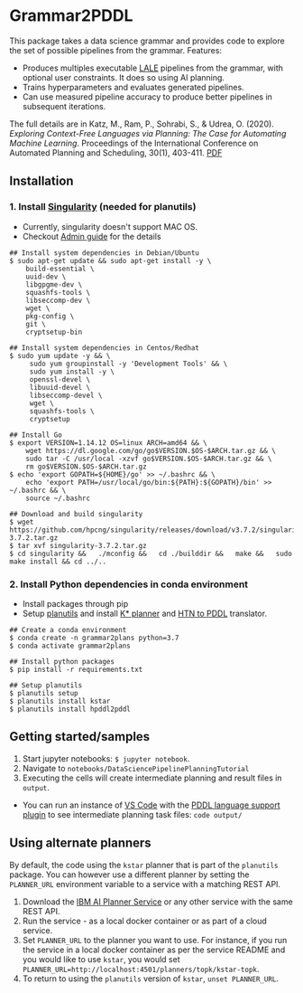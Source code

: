 # Grammar2PDDL

This package takes a data science grammar and provides code to explore the set of possible pipelines from the grammar. Features:

* Produces multiples executable [LALE](https://github.com/IBM/lale) pipelines from the grammar, with optional user constraints. It does so using AI planning.
* Trains hyperparameters and evaluates generated pipelines.
* Can use measured pipeline accuracy to produce better pipelines in subsequent iterations.

The full details are in Katz, M., Ram, P., Sohrabi, S., & Udrea, O. (2020). *Exploring Context-Free Languages via Planning: The Case for Automating Machine Learning*. Proceedings of the International Conference on Automated Planning and Scheduling, 30(1), 403-411. [PDF](https://ojs.aaai.org//index.php/ICAPS/article/view/6686)

## Installation


### 1. Install [Singularity](https://sylabs.io/singularity/) (needed for planutils)
  * Currently, singularity doesn't support MAC OS.
  * Checkout [Admin guide](https://sylabs.io/guides/3.7/admin-guide/index.html) for the details
```
## Install system dependencies in Debian/Ubuntu
$ sudo apt-get update && sudo apt-get install -y \
    build-essential \
    uuid-dev \
    libgpgme-dev \
    squashfs-tools \
    libseccomp-dev \
    wget \
    pkg-config \
    git \
    cryptsetup-bin

## Install system dependencies in Centos/Redhat    
$ sudo yum update -y && \
     sudo yum groupinstall -y 'Development Tools' && \
     sudo yum install -y \
     openssl-devel \
     libuuid-devel \
     libseccomp-devel \
     wget \
     squashfs-tools \
     cryptsetup

## Install Go
$ export VERSION=1.14.12 OS=linux ARCH=amd64 && \
    wget https://dl.google.com/go/go$VERSION.$OS-$ARCH.tar.gz && \
    sudo tar -C /usr/local -xzvf go$VERSION.$OS-$ARCH.tar.gz && \
    rm go$VERSION.$OS-$ARCH.tar.gz
$ echo 'export GOPATH=${HOME}/go' >> ~/.bashrc && \
    echo 'export PATH=/usr/local/go/bin:${PATH}:${GOPATH}/bin' >> ~/.bashrc && \
    source ~/.bashrc   
    
## Download and build singularity
$ wget https://github.com/hpcng/singularity/releases/download/v3.7.2/singularity-3.7.2.tar.gz
$ tar xvf singularity-3.7.2.tar.gz
$ cd singularity &&   ./mconfig &&   cd ./builddir &&   make &&   sudo make install && cd ../..   
```

### 2. Install Python dependencies in conda environment
  * Install packages through pip
  * Setup [planutils](https://github.com/AI-Planning/planutils) and install [K* planner](https://github.com/ctpelok77/kstar) and [HTN to PDDL](https://github.com/ronwalf/HTN-Translation) translator.
```
## Create a conda environment
$ conda create -n grammar2plans python=3.7
$ conda activate grammar2plans

## Install python packages
$ pip install -r requirements.txt

## Setup planutils
$ planutils setup
$ planutils install kstar
$ planutils install hpddl2pddl
```    


## Getting started/samples

1. Start jupyter notebooks: `$ jupyter notebook`.
2. Navigate to `notebooks/DataSciencePipelinePlanningTutorial`
3. Executing the cells will create intermediate planning and result files in `output`. 
  * You can run an instance of [VS Code](https://code.visualstudio.com/) with the [PDDL language support plugin](https://marketplace.visualstudio.com/items?itemName=jan-dolejsi.pddl) to see intermediate planning task files: `code output/`


## Using alternate planners

By default, the code using the `kstar` planner that is part of the `planutils` package. You can however use a different planner by setting the `PLANNER_URL` environment variable to a service with a matching REST API.

1. Download the [IBM AI Planner Service](https://github.com/IBM/AIPlanningService) or any other service with the same REST API.
2. Run the service - as a local docker container or as part of a cloud service.
3. Set `PLANNER_URL` to the planner you want to use. For instance, if you run the service in a local docker container as per the service README and you would like to use `kstar`, you would set `PLANNER_URL=http://localhost:4501/planners/topk/kstar-topk`.
4. To return to using the `planutils` version of `kstar`, `unset PLANNER_URL`.
